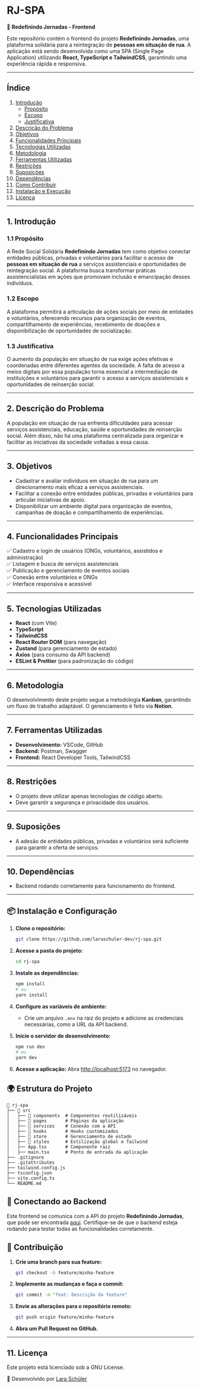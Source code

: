 # RJ-SPA

🚀 **Redefinindo Jornadas - Frontend**

Este repositório contém o frontend do projeto **Redefinindo Jornadas**, uma plataforma solidária para a reintegração de **pessoas em situação de rua**. A aplicação está sendo desenvolvida como uma SPA (Single Page Application) utilizando **React, TypeScript e TailwindCSS**, garantindo uma experiência rápida e responsiva.

---

## Índice

1. [Introdução](#1-introdução)
   - [Propósito](#11-propósito)
   - [Escopo](#12-escopo)
   - [Justificativa](#13-justificativa)
2. [Descrição do Problema](#2-descrição-do-problema)
3. [Objetivos](#3-objetivos)
4. [Funcionalidades Principais](#4-funcionalidades-principais)
5. [Tecnologias Utilizadas](#5-tecnologias-utilizadas)
6. [Metodologia](#6-metodologia)
7. [Ferramentas Utilizadas](#7-ferramentas-utilizadas)
8. [Restrições](#8-restrições)
9. [Suposições](#9-suposições)
10. [Dependências](#10-dependências)
11. [Como Contribuir](#11-como-contribuir)
12. [Instalação e Execução](#12-instalação-e-execução)
13. [Licença](#13-licença)

---

## 1. Introdução

### 1.1 Propósito
A Rede Social Solidária **Redefinindo Jornadas** tem como objetivo conectar entidades públicas, privadas e voluntários para facilitar o acesso de **pessoas em situação de rua** a serviços assistenciais e oportunidades de reintegração social. A plataforma busca transformar práticas assistencialistas em ações que promovam inclusão e emancipação desses indivíduos.

### 1.2 Escopo
A plataforma permitirá a articulação de ações sociais por meio de entidades e voluntários, oferecendo recursos para organização de eventos, compartilhamento de experiências, recebimento de doações e disponibilização de oportunidades de socialização.

### 1.3 Justificativa
O aumento da população em situação de rua exige ações efetivas e coordenadas entre diferentes agentes da sociedade. A falta de acesso a meios digitais por essa população torna essencial a intermediação de instituições e voluntários para garantir o acesso a serviços assistenciais e oportunidades de reinserção social.

---

## 2. Descrição do Problema

A população em situação de rua enfrenta dificuldades para acessar serviços assistenciais, educação, saúde e oportunidades de reinserção social. Além disso, não há uma plataforma centralizada para organizar e facilitar as iniciativas da sociedade voltadas a essa causa.

---

## 3. Objetivos

- Cadastrar e avaliar indivíduos em situação de rua para um direcionamento mais eficaz a serviços assistenciais.
- Facilitar a conexão entre entidades públicas, privadas e voluntários para articular iniciativas de apoio.
- Disponibilizar um ambiente digital para organização de eventos, campanhas de doação e compartilhamento de experiências.

---

## 4. Funcionalidades Principais

✅ Cadastro e login de usuários (ONGs, voluntários, assistidos e administração)  
✅ Listagem e busca de serviços assistenciais  
✅ Publicação e gerenciamento de eventos sociais  
✅ Conexão entre voluntários e ONGs  
✅ Interface responsiva e acessível  

---

## 5. Tecnologias Utilizadas

- **React** (com Vite)
- **TypeScript**
- **TailwindCSS**
- **React Router DOM** (para navegação)
- **Zustand** (para gerenciamento de estado)
- **Axios** (para consumo da API backend)
- **ESLint & Prettier** (para padronização do código)

---

## 6. Metodologia
O desenvolvimento deste projeto segue a metodologia **Kanban**, garantindo um fluxo de trabalho adaptável. O gerenciamento é feito via **Notion**.

---

## 7. Ferramentas Utilizadas
- **Desenvolvimento:** VSCode, GitHub
- **Backend:** Postman, Swagger
- **Frontend:** React Developer Tools, TailwindCSS

---

## 8. Restrições
- O projeto deve utilizar apenas tecnologias de código aberto.
- Deve garantir a segurança e privacidade dos usuários.

---

## 9. Suposições
- A adesão de entidades públicas, privadas e voluntários será suficiente para garantir a oferta de serviços.

---

## 10. Dependências
- Backend rodando corretamente para funcionamento do frontend.

---

## 📦 Instalação e Configuração

1. **Clone o repositório:**
   ```bash
   git clone https://github.com/laraschuler-dev/rj-spa.git
   ```

2. **Acesse a pasta do projeto:**
   ```bash
   cd rj-spa
   ```

3. **Instale as dependências:**
   ```bash
   npm install
   # ou
   yarn install
   ```

4. **Configure as variáveis de ambiente:**
   - Crie um arquivo `.env` na raiz do projeto e adicione as credenciais necessárias, como a URL da API backend.

5. **Inicie o servidor de desenvolvimento:**
   ```bash
   npm run dev
   # ou
   yarn dev
   ```

6. **Acesse a aplicação:**
   Abra [http://localhost:5173](http://localhost:5173) no navegador.

## 🌍 Estrutura do Projeto

```
📂 rj-spa
├── 📂 src
│   ├── 📂 components  # Componentes reutilizáveis
│   ├── 📂 pages       # Páginas da aplicação
│   ├── 📂 services    # Conexão com a API
│   ├── 📂 hooks       # Hooks customizados
│   ├── 📂 store       # Gerenciamento de estado
│   ├── 📂 styles      # Estilização global e Tailwind
│   ├── App.tsx       # Componente raiz
│   ├── main.tsx      # Ponto de entrada da aplicação
├── .gitignore
├── .gitattributes
├── tailwind.config.js
├── tsconfig.json
├── vite.config.ts
└── README.md
```

## 🔗 Conectando ao Backend

Este frontend se comunica com a API do projeto **Redefinindo Jornadas**, que pode ser encontrada [aqui](https://github.com/candidodev/rj-api). Certifique-se de que o backend esteja rodando para testar todas as funcionalidades corretamente. 

## 🤝 Contribuição

1. **Crie uma branch para sua feature:**
   ```bash
   git checkout -b feature/minha-feature
   ```
2. **Implemente as mudanças e faça o commit:**
   ```bash
   git commit -m "feat: Descrição da feature"
   ```
3. **Envie as alterações para o repositório remoto:**
   ```bash
   git push origin feature/minha-feature
   ```
4. **Abra um Pull Request no GitHub.**

---

## 11. Licença
Este projeto está licenciado sob a GNU License.

💙 Desenvolvido por [Lara Schüler](https://github.com/laraschuler-dev)

